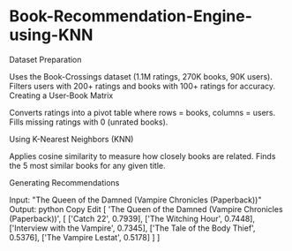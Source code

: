 # Book-Recommendation-Engine-using-KNN
Dataset Preparation

Uses the Book-Crossings dataset (1.1M ratings, 270K books, 90K users).
Filters users with 200+ ratings and books with 100+ ratings for accuracy.
Creating a User-Book Matrix

Converts ratings into a pivot table where rows = books, columns = users.
Fills missing ratings with 0 (unrated books).

Using K-Nearest Neighbors (KNN)

Applies cosine similarity to measure how closely books are related.
Finds the 5 most similar books for any given title.

Generating Recommendations

Input: "The Queen of the Damned (Vampire Chronicles (Paperback))"
Output:
python
Copy
Edit
[
  'The Queen of the Damned (Vampire Chronicles (Paperback))',
  [
    ['Catch 22', 0.7939], 
    ['The Witching Hour', 0.7448], 
    ['Interview with the Vampire', 0.7345],
    ['The Tale of the Body Thief', 0.5376],
    ['The Vampire Lestat', 0.5178]
  ]
]
